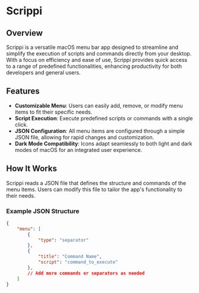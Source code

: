 # Scrippi

## Overview
Scrippi is a versatile macOS menu bar app designed to streamline and simplify the execution of scripts and commands directly from your desktop. With a focus on efficiency and ease of use, Scrippi provides quick access to a range of predefined functionalities, enhancing productivity for both developers and general users.

## Features
- **Customizable Menu**: Users can easily add, remove, or modify menu items to fit their specific needs.
- **Script Execution**: Execute predefined scripts or commands with a single click.
- **JSON Configuration**: All menu items are configured through a simple JSON file, allowing for rapid changes and customization.
- **Dark Mode Compatibility**: Icons adapt seamlessly to both light and dark modes of macOS for an integrated user experience.

## How It Works
Scrippi reads a JSON file that defines the structure and commands of the menu items. Users can modify this file to tailor the app's functionality to their needs.

### Example JSON Structure
```json
{
    "menu": [
        {
            "type": "separator"
        },
        {
            "title": "Command Name",
            "script": "command_to_execute"
        },
        // Add more commands or separators as needed
    ]
}
